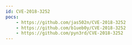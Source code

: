 ```yaml
---
id: CVE-2018-3252
pocs:
    - https://github.com/jas502n/CVE-2018-3252
    - https://github.com/b1ueb0y/CVE-2018-3252
    - https://github.com/pyn3rd/CVE-2018-3252
---
```

